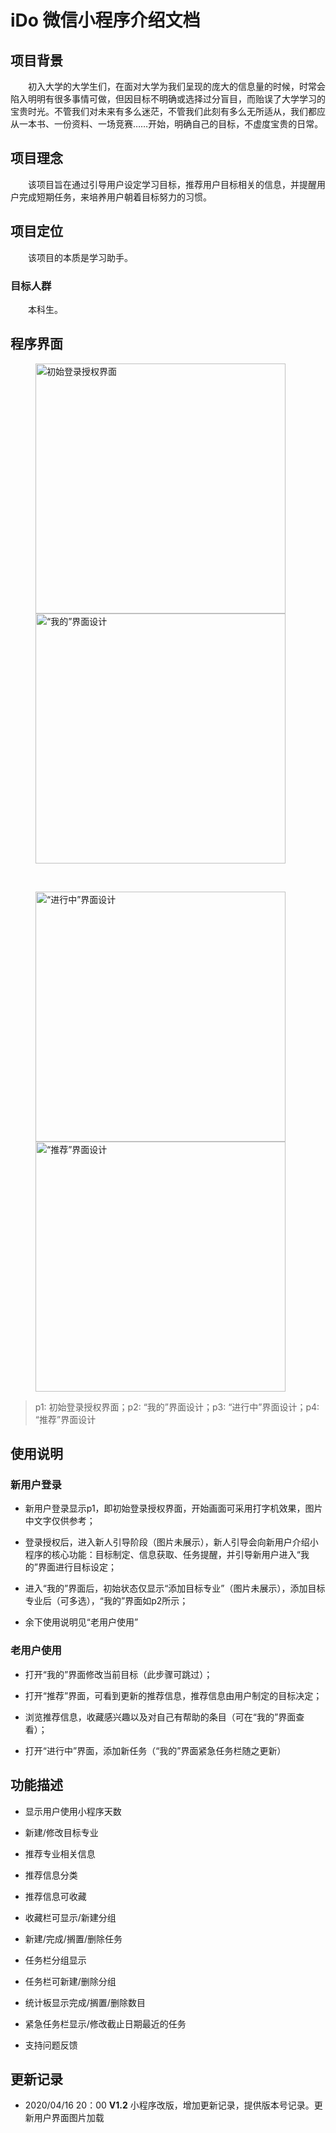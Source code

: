# **iDo 微信小程序介绍文档**

## 项目背景

&emsp;&emsp;初入大学的大学生们，在面对大学为我们呈现的庞大的信息量的时候，时常会陷入明明有很多事情可做，但因目标不明确或选择过分盲目，而贻误了大学学习的宝贵时光。不管我们对未来有多么迷茫，不管我们此刻有多么无所适从，我们都应从一本书、一份资料、一场竞赛……开始，明确自己的目标，不虚度宝贵的日常。

## 项目理念

&emsp;&emsp;该项目旨在通过引导用户设定学习目标，推荐用户目标相关的信息，并提醒用户完成短期任务，来培养用户朝着目标努力的习惯。

## 项目定位

&emsp;&emsp;该项目的本质是学习助手。

### 目标人群

&emsp;&emsp;本科生。

## 程序界面

<figure class="half">
<img src="https://cdn.jsdelivr.net/gh/icimence/CDN/wechat/login.png" height=400px title="初始登录授权界面" >

<img src="https://cdn.jsdelivr.net/gh/icimence/CDN/wechat/mine.png" height=400px title="“我的”界面设计" >
</figure>

<br />

<figure class="half">
<img src="https://cdn.jsdelivr.net/gh/icimence/CDN/wechat/running.png" height=400px title="“进行中”界面设计">

<img src="https://cdn.jsdelivr.net/gh/icimence/CDN/wechat/home.png" height=400px title="“推荐”界面设计">
</figure>

> p1: 初始登录授权界面；p2: “我的”界面设计；p3: “进行中”界面设计；p4: “推荐”界面设计

## 使用说明

### 新用户登录

- 新用户登录显示p1，即初始登录授权界面，开始画面可采用打字机效果，图片中文字仅供参考；

- 登录授权后，进入新人引导阶段（图片未展示），新人引导会向新用户介绍小程序的核心功能：目标制定、信息获取、任务提醒，并引导新用户进入“我的”界面进行目标设定；

- 进入“我的”界面后，初始状态仅显示“添加目标专业”（图片未展示），添加目标专业后（可多选），“我的”界面如p2所示；

- 余下使用说明见“老用户使用”

### 老用户使用

- 打开“我的”界面修改当前目标（此步骤可跳过）；

- 打开“推荐”界面，可看到更新的推荐信息，推荐信息由用户制定的目标决定；

- 浏览推荐信息，收藏感兴趣以及对自己有帮助的条目（可在“我的”界面查看）；

- 打开“进行中”界面，添加新任务（“我的”界面紧急任务栏随之更新）

## 功能描述

- 显示用户使用小程序天数

- 新建/修改目标专业

- 推荐专业相关信息

- 推荐信息分类

- 推荐信息可收藏

- 收藏栏可显示/新建分组

- 新建/完成/搁置/删除任务

- 任务栏分组显示

- 任务栏可新建/删除分组

- 统计板显示完成/搁置/删除数目

- 紧急任务栏显示/修改截止日期最近的任务

- 支持问题反馈

## 更新记录

* 2020/04/16 20：00  **V1.2** 小程序改版，增加更新记录，提供版本号记录。更新用户界面图片加载
